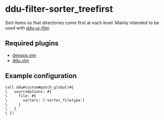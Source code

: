 # ddu-filter-sorter_treefirst

Sort items so that directories come first at each level.
Mainly intended to be used with [ddu-ui-filer](https://github.com/Shougo/ddu-ui-filer).

## Required plugins

+ [denops.vim](https://github.com/vim-denops/denops.vim)
+ [ddu.vim](https://github.com/Shougo/ddu.vim)

## Example configuration

```vim
call ddu#custom#patch_global(#{
\   sourceOptions: #{
\     file: #{
\       sorters: ['sorter_filetype']
\     }
\   }
\ })
```
